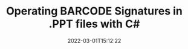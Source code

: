 ---
############################# Static ############################
layout: "auto-gen"
date: 2022-03-01T15:12:22
draft: false
otherformats: 
breadcrumb: Create BARCODE signature on PPT for C#

############################# Head ############################
head_title: "Adding BARCODE signatures in a PPT file with C#"
head_description: "Put BARCODE Signature on PPT file for .NET using a few lines of code. Use the GroupDocs Document Signature API to sign dozens file formats."

############################# Header ############################
title: "Operating BARCODE Signatures in .PPT files with C#"
description: "How to add BARCODE Signature with a few lines of .NET code"
bg_image: "https://cms.admin.containerize.com/templates/aspose/App_Themes/V3/images/bg/header1.png"
bg_overlay: false
button:
    enable: true

############################# SubMenu ############################
submenu:
    enable: true

    left:
        img_alt: "GroupDocs.Signature for .NET"
        image: "https://cms.admin.containerize.com/templates/groupdocs/images/product-logos/90x90-noborder/groupdocs-signature-net.png"
        product: "GroupDocs.Signature"
        platform: ".NET"



############################# About ############################
about:
    enable: true
    title: "About GroupDocs.Signature for .NET API"
    content: |
        [GroupDocs.Signature for .NET](https://products.groupdocs.com/signature/net/) is a advanced .NET API to electronically sign digital documents using various signature types such as text, image, barcode, QR-code, stamp, form-field and metadata. Users can load, edit, validate, save, remove, preview and search digital signatures within PDF, Microsoft Word, Excel worksheets, PowerPoint presentations, Adobe Photoshop, metafiles and image file formats, with additional support for customizing signature properties as needed.
    

overview:
    enable: true
    title: "Overview API"
    content: |
        Sign your PPT files with BARCODE signatures using .NET easily. You can use just a couple of C# code lines in any platform of your choice like - Windows, Linux, macOS.
        You can put BARCODE on PPT file in a very convenient way and for free. Besides that it is possible to sign PPT files using advanced BARCODE options. 
        
        There are a lot of options features to sign PPT which you may use for your purposes:

        * BARCODE position on the page can be set up as absolutely as relatively;;
        * One BARCODE signature may be placed on specified pages of multi-page documents;;
        * A lot of additional signature features like color, size, border etc. are available..
        
        There are also saving options for signed PPT file:

        * after signing file might be saved with other supported format;
        * furthermore file can be encrypted with password or saved to memory stream.

        Signing PPT files with BARCODE provides vast amount opportunities for users. Moreover there is no need for any additional software installed - like MS Office, Open Office, Adobe Acrobat Reader etc.


############################# Steps ############################
steps:
    enable: true
    title_left: "Steps to sign PPT with BARCODE in C#"
    content_left: |
        [GroupDocs.Signature for .NET](https://products.groupdocs.com/signature/net/) provides ability to sign PPT documents with BARCODE signatures quick and easily.
        
        * Create an instance of Signature class providing PPT file supposed to signing as path or memory stream
        * Instantiate SignOptions class and set all demanded data.
        * Invoke the Signature.Sign passing output PPT file or memory stream

    title_right: "System Requirements"
    content_right: |
        Documents signing with GroupDocs.Signature for .NET can be performed in just a few simple steps. Our APIs are supported on all major platforms and operating systems. Before executing the code below, make sure you have the following prerequisites installed on your system.

        * Operating systems: Microsoft Windows, Linux, MacOS
        * Development environments: Microsoft Visual Studio, Xamarin, MonoDevelop
        * Frameworks: .NET Framework, .NET Standard, .NET Core, Mono
        * Get the latest GroupDocs.Signature for .NET from [Nuget](https://www.nuget.org/packages/groupdocs.signature)
         
    code: |
        ```csharp    
        
        // Set up input PPT file
        string filePath = "input.ppt";
        // Set up output file
        string outputFilePath = "output.ppt";

        // Instantiate Signature for input file
        using (GroupDocs.Signature.Signature signature = new GroupDocs.Signature.Signature(filePath))
        {
                // create barcode option with predefined barcode text
                BarcodeSignOptions options = new BarcodeSignOptions("JohnSmith")
                {
                    // setup Barcode encoding type
                    EncodeType = BarcodeTypes.EAN8,

                    // set signature position
                    Left = 50,
                    Top = 50,
                    Width = 200,
                    Height = 50
                };

                // sign PPT document
                SignResult result = signature.Sign(outputFilePath, options);
        }

        ```

demos:
    enable: true
    title: "Signing PPT documents with BARCODE Live Demo"
    content: |
       Sign PPT file with BARCODE signature right now by visiting the [GroupDocs.Signature App](https://products.groupdocs.app/signature/family) website. Free online demo waiting for you.
          

more_formats:
    enable: true
    title: "Other supported BARCODE signatures for C#"
    content: "You can also sign PPT with other signature types. Please see the list below."
       
       
back_to_top:
    enable: true
---